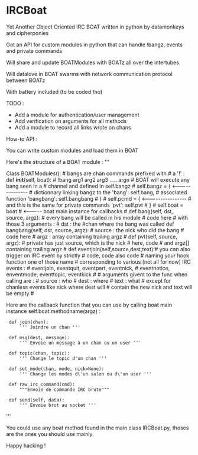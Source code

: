 IRCBoat
=======

Yet Another Object Oriented IRC BOAT written in python by datamonkeys and cipherponies

Got an API for custom modules in python that can handle !bangz, events and private commands

Will share and update BOATModules with BOATz all over the intertubes

Will datalove in BOAT swarms with network communication protocol between BOATz

With battery included (to be coded tho)


TODO :

-	Add a module for authentication/user management
-	Add verification on arguments for all methods
-	Add a module to record all links wrote on chans


How-to API :

You can write custom modules and load them in BOAT

Here's the structure of a BOAT module :
'''

Class BOATModules():                     # bangs are chan commands prefixed with
                                         # a '!' :
    def __init__(self, boat):            # !bang arg1 arg2 arg3 ..... argn
                                         # BOAT will execute any bang seen in a
                                         # channel and defined in self.bangz
                                         #
        self.bangz = {  <--------------  # dictionnary linking bangz to the
            'bang': self.bang,           # associated function
            'bangbang': self.bangbang    #
            }                            #
        self.pcmd  = { <---------------- # and this is the same for private commands
            'pvt': self.pvt              #
        }                                #
    self.boat = boat                     # <----- boat main instance for callbacks
                                         #
    def bang(self, dst, source, argz):   # every bang will be called in his module
        # code here                      # with those 3 arguments :
                                         # dst : the #chan where the bang was called
    def bangbang(self, dst, source, argz): # source : the nick who did the bang
        # code here                      # argz : array containing trailing argz
                                         #
    def pvt(self, source, argz):         # private has just source, which is the nick
        # here, code                     # and argz[] containing trailing argz
                                         #
    def eventjoin(self,source,dest,text):# you can also trigger on IRC event by strictly
        # code, code also code           # naming your hook function one of those name
                                         # corresponding to various (not all for now) IRC events :
                                         # eventjoin, eventquit, eventpart, eventnick,
                                         # eventnotice, enventmode, eventtopic, eventkick
                                         #
                                         # arguments givent to the func when calling are :
                                         # source : who
                                         # dest : where
                                         # text : what
                                         # except for chanless events like nick where dest will
                                         # contain the new nick and text will be empty
                                         #

 Here are the callback function that you can use by calling boat main instance self.boat.methodname(argz) :


     def join(chan):
         ''' Joindre un chan '''

     def msg(dest, message):
         ''' Envoie un message à un chan ou un user '''

     def topic(chan, topic):
         ''' Change le topic d'un chan '''

     def set_mode(chan, mode, nick=None):
         ''' Change les modes d\'un salon ou d\'un user '''

     def raw_irc_command(cmd):
         """Envoie de commande IRC brute"""

     def send(self, data):
         ''' Envoie brut au socket '''


'''

 You could use any boat method found in the main class IRCBoat.py, thoses are the
 ones you should use mainly.

 Happy hacking !
